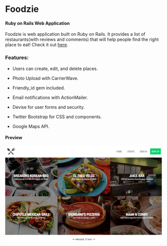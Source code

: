 # Foodzie

#### Ruby on Rails Web Application

Foodzie is web application built on Ruby on Rails. It provides a list of restaurants(with reviews and comments) that will help people find the right place to eat! Check it out [here](https://foodzie.herokuapp.com/).

### Features: 

* Users can create, edit, and delete places.

* Photo Upload with CarrierWave.

* Friendly_id gem included.

* Email notifications with ActionMailer.

* Devise for user forms and security.

* Twitter Bootstrap for CSS and components.

* Google Maps API.

#### Preview

![alt tag](https://github.com/pkayokay/Foodzie/blob/master/app/assets/images/foodzie.png)